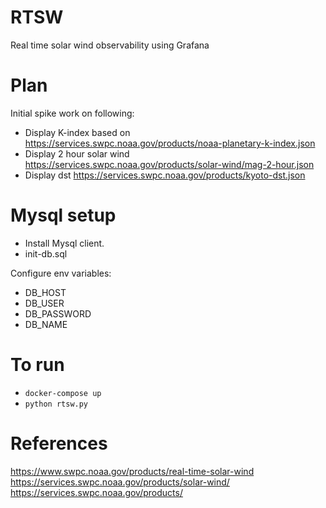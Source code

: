 # RTSW
Real time solar wind observability using Grafana

# Plan

Initial spike work on following:

- Display K-index based on https://services.swpc.noaa.gov/products/noaa-planetary-k-index.json
- Display 2 hour solar wind https://services.swpc.noaa.gov/products/solar-wind/mag-2-hour.json 
- Display dst https://services.swpc.noaa.gov/products/kyoto-dst.json


# Mysql setup

- Install Mysql client.
- init-db.sql 

Configure env variables:

- DB_HOST
- DB_USER
- DB_PASSWORD
- DB_NAME

<!-- # Misc notes: -->
<!-- - Verify windows exporter running via http://localhost:9182/metrics
- Add datasource using http://host.docker.internal:9090
- Using https://grafana.com/grafana/dashboards/20763-windows-exporter-dashboard-2024/  -->

# To run

- `docker-compose up`
- `python rtsw.py`

# References

https://www.swpc.noaa.gov/products/real-time-solar-wind
https://services.swpc.noaa.gov/products/solar-wind/
https://services.swpc.noaa.gov/products/
